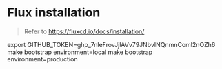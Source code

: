 # Flux installation

> Refer to https://fluxcd.io/docs/installation/



export GITHUB_TOKEN=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
make bootstrap environment=local
make bootstrap environment=production